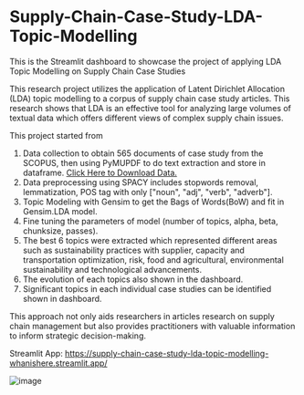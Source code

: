 # Supply-Chain-Case-Study-LDA-Topic-Modelling
This is the Streamlit dashboard to showcase the project of applying LDA Topic Modelling on Supply Chain Case Studies

This research project utilizes the application of Latent Dirichlet Allocation (LDA) topic modelling to a corpus of supply chain case study articles. 
This research shows that LDA is an effective tool for analyzing large volumes of textual data which offers different views of complex supply chain issues.

This project started from
1. Data collection to obtain 565 documents of case study from the SCOPUS, then using PyMUPDF to do text extraction and store in dataframe. [Click Here to Download Data.](https://drive.google.com/drive/folders/1Q4HAml-wn944uQifjWj3T8abyJgu5SFK?usp=sharing)
2. Data preprocessing using SPACY includes stopwords removal, lemmatization, POS tag with only ["noun", "adj", "verb", "adverb"].
3. Topic Modeling with Gensim to get the Bags of Words(BoW) and fit in Gensim.LDA model.
4. Fine tuning the parameters of model (number of topics, alpha, beta, chunksize, passes).
5. The best 6 topics were extracted which represented different areas such as sustainability practices with supplier, capacity and transportation optimization, risk, food and agricultural, environmental sustainability and technological advancements.
6. The evolution of each topics also shown in the dashboard.
7. Significant topics in each individual case studies can be identified shown in dashboard.

This approach not only aids researchers in articles research on supply chain management but also provides practitioners with valuable information to inform strategic decision-making. 

Streamlit App: https://supply-chain-case-study-lda-topic-modelling-whanishere.streamlit.app/ 

![image](https://github.com/user-attachments/assets/9c921072-7554-486e-b4a2-566a9df2ce82)
